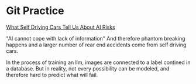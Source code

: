 # Git Practice

[What Self Driving Cars Tell Us About AI Risks](https://spectrum.ieee.org/self-driving-cars-2662494269)


"AI cannot cope with lack of information" And therefore phantom breaking happens and a larger number of rear end accidents come from self driving cars.

In the process of training an llm, images are connected to a label contined in a database. But in reality, not every possibility can be modeled, and therefore hard to predict what will fail.